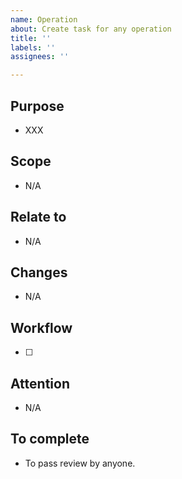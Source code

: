 ```yaml
---
name: Operation
about: Create task for any operation
title: ''
labels: ''
assignees: ''

---
```


## Purpose
- XXX 

## Scope
- N/A

## Relate to
- N/A

## Changes
- N/A

## Workflow
- [ ] 

## Attention
- N/A

## To complete
- To pass review by anyone.